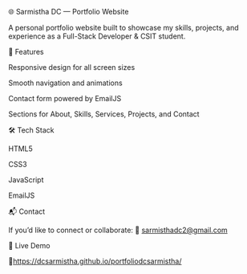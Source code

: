 🌐 Sarmistha DC — Portfolio Website

A personal portfolio website built to showcase my skills, projects, and experience as a Full-Stack Developer & CSIT student.

🚀 Features

Responsive design for all screen sizes

Smooth navigation and animations

Contact form powered by EmailJS

Sections for About, Skills, Services, Projects, and Contact

🛠️ Tech Stack

HTML5

CSS3

JavaScript

EmailJS

📬 Contact

If you’d like to connect or collaborate:
📧 sarmisthadc2@gmail.com

🌸 Live Demo

🔗https://dcsarmistha.github.io/portfoliodcsarmistha/ 